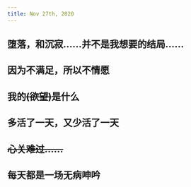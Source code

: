 ```yaml
---
title: Nov 27th, 2020
---
```


## 堕落，和沉寂……并不是我想要的结局……
## 因为不满足，所以不情愿
## 我的~~(欲望)~~是什么
## 多活了一天，又少活了一天
## ~~心关难过……~~
## 每天都是一场无病呻吟

